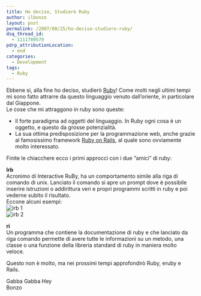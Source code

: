 ```yaml
---
title: Ho deciso, Studierò Ruby
author: ilbonzo
layout: post
permalink: /2007/08/25/ho-deciso-studiero-ruby/
dsq_thread_id:
  - 1111789579
pdrp_attributionLocation:
  - end
categories:
  - Development
tags:
  - Ruby
---
```

Ebbene si, alla fine ho deciso, studierò [Ruby][1]! Come molti negli ultimi tempi mi sono fatto attrarre da questo linguaggio venuto dall&#8217;oriente, in particolare dal Giappone.  
Le cose che mi attraggono in ruby sono queste:

*   Il forte paradigma ad oggetti del linguaggio. In Ruby ogni cosa è un oggetto, e questo da grosse potenzialità.
*   La sua ottima predisposizione per la programmazione web, anche grazie al famosissimo framework [Ruby on Rails][2], al quale sono ovviamente molto interessato.

Finite le chiacchere ecco i primi approcci con i due &#8220;amici&#8221; di ruby:

**Irb**  
Acronimo di Interactive RuBy, ha un comportamento simile alla riga di comando di unix. Lanciato il comando si apre un prompt dove è possibile inserire istruzioni o addirittura veri e propri programmi scritti in ruby e poi vederne subito il risultato.  
Eccone alcuni esempi:  
![irb 1][3]  
![irb 2][4]

**ri**  
Un programma che contiene la documentazione di ruby e che lanciato da riga comando permette di avere tutte le informazioni su un metodo, una classe o una funzione della libreria standard di ruby in maniera molto veloce.

Questo non è molto, ma nei prossimi tempi approfondirò Ruby, eruby e Rails.

Gabba Gabba Hey  
Bonzo

<div class='kindleWidget kindleLight' >
  
</div>



 [1]: http://it.wikipedia.org/wiki/Ruby
 [2]: http://www.rubyonrails.org
 [3]: http://magni.me/wp-content/uploads/2007/08/02_ruby.png
 [4]: http://magni.me/wp-content/uploads/2007/08/04_ruby.png